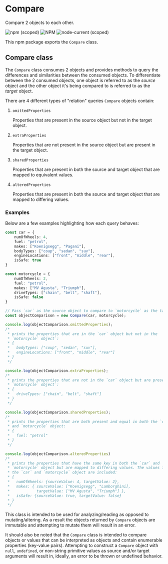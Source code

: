 # Compare

Compare 2 objects to each other.

![npm (scoped)][1] ![NPM][2] ![node-current (scoped)][3]

This npm package exports the `Compare` class.

## Compare class

The `Compare` class consumes 2 objects and provides methods to query the
differences and similarities between the consumed objects. To differentiate
between the 2 consumed objects, one object is referred to as the *source* object
and the other object it's being compared to is referred to as the *target*
object.

There are 4 different types of "relation" queries `Compare` objects
contain:

1. `omittedProperties`

    Properties that are present in the source object but not in the target
    object.

1. `extraProperties`

    Properties that are not present in the source object but are present in the
    target object.

1. `sharedProperties`

    Properties that are present in both the source and target object that are
    mapped to equivalent values.

1. `alteredProperties`

    Properties that are present in both the source and target object that are
    mapped to differing values.

### Examples

Below are a few examples highlighting how each query behaves:

```typescript
const car = {
    numOfWheels: 4,
    fuel: "petrol",
    makes: ["Koenigsegg", "Pagani"],
    bodyTypes: ["coup", "sedan", "suv"],
    engineLocations: ["front", "middle", "rear"],
    isSafe: true
}

const motorcycle = {
    numOfWheels: 2,
    fuel: "petrol",
    makes: ["MV Agusta", "Triumph"],
    driveTypes: ["chain", "belt", "shaft"],
    isSafe: false
}

// Pass `car` as the source object to compare to `motorcycle` as the target object
const objectComparison = new Compare(car, motorcycle);

console.log(objectComparison.omittedProperties);
/*
 * prints the properties that are in the `car` object but not in the
 * `motorcycle` object`:
 * {
 *   bodyTypes: ["coup", "sedan", "suv"],
 *   engineLocations: ["front", "middle", "rear"]
 * }
 */

console.log(objectComparison.extraProperties);
/*
 * prints the properties that are not in the `car` object but are present in the
 * `motorcycle` object`:
 * {
 *   driveTypes: ["chain", "belt", "shaft"]
 * }
 */

console.log(objectComparison.sharedProperties);
/*
 * prints the properties that are both present and equal in both the `car`
 * and `motorcycle` object:
 * {
 *   fuel: "petrol"
 * }
 */

console.log(objectComparison.alteredProperties)
/*
 * prints the properties that have the same key in both the `car` and
 * `motorcycle` object but are mapped to differing values. The values from both
 * the `car` and `motorcycle` object are included:
 * {
 *   numOfWheels: {sourceValue: 4, targetValue: 2},
 *   makes: { sourceValue: ["Koenigsegg", "Lamborghini],
 *            targetValue: ["MV Agusta", "Triumph"] },
 *   isSafe: {sourceValue: true, targetValue: false}
 * }
 */
```

This class is intended to be used for analyzing/reading as opposed to
mutating/altering. As a result the objects returned by `Compare` objects
are immutable and attempting to mutate them will result in an error.

It should also be noted that the `Compare` class is intended to compare
objects or values that can be interpreted as objects and contain enumerable
properties (key-value pairs). Attempting to construct a `Compare` object with
`null`, `undefined`, or non-string primitive values as source and/or target
arguments will result in, ideally, an error to be thrown or undefined behavior.

[1]: https://img.shields.io/npm/v/@snaplib/compare?color=%2366ff66&logo=npm&style=flat-square
[2]: https://img.shields.io/npm/l/@snaplib/compare?color=%2366ff66&style=flat-square
[3]: https://img.shields.io/node/v/@snaplib/compare?color=%2366ff66&&logo=node.js&style=flat-square
